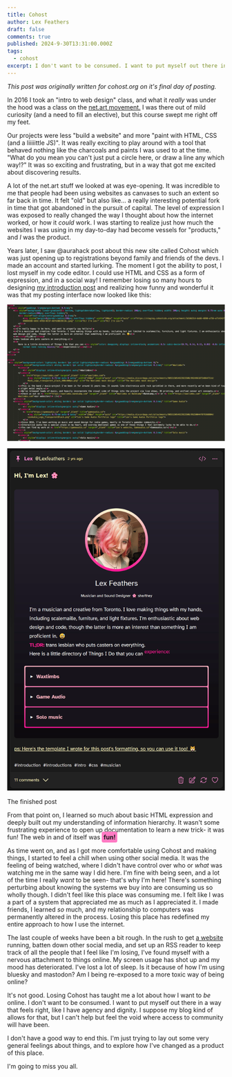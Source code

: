 ```yaml
---
title: Cohost
author: Lex Feathers
draft: false
comments: true
published: 2024-9-30T13:31:00.000Z
tags:
  - cohost
excerpt: I don't want to be consumed. I want to put myself out there in a way that feels right, like I have agency and dignity. 
---
```


_This post was originally written for cohost.org on it's final day of posting._

In 2016 I took an "intro to web design" class, and what it _really_ was under the hood was a class on the [net.art movement.](https://en.wikipedia.org/wiki/Net.art) I was there out of mild curiosity (and a need to fill an elective), but this course swept me right off my feet. 

Our projects were less "build a website" and more "paint with HTML, CSS (and a liiiiittle JS)". It was really exciting to play around with a tool that behaved nothing like the charcoals and paints I was used to at the time. "What do you mean you can't just put a circle here, or draw a line any which way!?"
It was so exciting and frustrating, but in a way that got me excited about discovering results. 

A lot of the net.art stuff we looked at was eye-opening. It was incredible to me that people had been using websites as canvases to such an extent so far back in time. It felt "old" but also like... a really interesting potential fork in time that got abandoned in the pursuit of capital. 
The level of expression I was exposed to really changed the way I thought about how the internet worked, or how it _could_ work. I was starting to realize just how much the websites I was using in my day-to-day had become vessels for "products," and _I_ was the product. 

Years later, I saw @aurahack post about this new site called Cohost which was just opening up to registrations beyond family and friends of the devs. I made an account and started lurking. The moment I got the ability to post, I lost myself in my code editor. I could use HTML and CSS as a form of expression, and in a social way! I remember losing so many hours to designing [my introduction post](https://cohost.org/Lexfeathers/post/25497-hi-i-m-lex) and realizing how funny and wonderful it was that my posting interface now looked like this:

![A screenshot of a code editor full of html with inline CSS. It is a mess.](/uploads/cohost_posting_2022-07-01.png)

![A screenshot of my cohost introduction post](/uploads/cohost_introduction_post.gif)
<figcaption>The finished post</figcaption>

From that point on, I learned so much about basic HTML expression and deeply built out my understanding of information hierarchy. It wasn't some frustrating experience to open up documentation to learn a new trick- it was fun! The web in and of itself was <span style="padding: 4px; background-color: #ff7ac3; color: #1a1a1a; font-weight: bold; border-radius: 4px;">fun!</span>

As time went on, and as I got more comfortable using Cohost and making things, I started to feel a chill when using other social media. It was the feeling of being watched, where I didn't have control over who or _what_ was watching me in the same way I did here. 
I'm fine with being seen, and a lot of the time I really _want_ to be seen- that's why I'm here! There's something perturbing about knowing the systems we buy into are consuming us so wholly though. I didn't feel like this place was consuming me. I felt like I was a part of a system that appreciated me as much as I appreciated it. I made friends, I learned _so_ much, and my relationship to computers was permanently altered in the process. Losing this place has redefined my entire approach to how I use the internet.

The last couple of weeks have been a bit rough. In the rush to get [a website](https://lexfeathers.ca) running, batten down other social media, and set up an RSS reader to keep track of all the people that I feel like I'm losing, I've found myself with a nervous attachment to things online. My screen usage has shot up and my mood has deteriorated. I've lost a lot of sleep. Is it because of how I'm using bluesky and mastodon? Am I being re-exposed to a more toxic way of being online?

It's not good. Losing Cohost has taught me a lot about how I want to _be_ online. I don't want to be consumed. I want to put myself out there in a way that feels right, like I have agency and dignity. 
I suppose my blog kind of allows for that, but I can't help but feel the void where access to community will have been.

I don't have a good way to end this. I'm just trying to lay out some very general feelings about things, and to explore how I've changed as a product of this place.

I'm going to miss you all. 